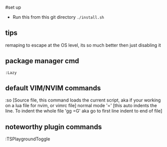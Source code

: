 #set up 

 - Run this from this git directory
`./install.sh`

## tips

remaping <CapsLock> to escape at the OS level, its so much better then just disabling it

## package manager cmd
`:Lazy`

## default VIM/NVIM commands

:so [Source file, this command loads the current script, aka if your working on a lua file for nvim, or vimrc file]
normal mode '=' [this auto indents the line. To indent the whole file 'gg =G' aka go to first line indent to end of file]

## noteworthy plugin commands
:TSPlaygroundToggle
